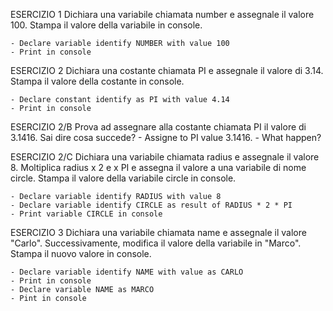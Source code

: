 <!-- /////CONSEGNE///// -->

ESERCIZIO 1
    Dichiara una variabile chiamata number e assegnale il valore 100. Stampa il valore della variabile in console.

    - Declare variable identify NUMBER with value 100
    - Print in console

ESERCIZIO 2
    Dichiara una costante chiamata PI e assegnale il valore di 3.14. Stampa il valore della costante in console.

    - Declare constant identify as PI with value 4.14
    - Print in console

ESERCIZIO 2/B
    Prova ad assegnare alla costante chiamata PI il valore di 3.1416. Sai dire cosa succede?
        - Assigne to PI value 3.1416.
        - What happen?

ESERCIZIO 2/C
    Dichiara una variabile chiamata radius e assegnale il valore 8.
    Moltiplica radius x 2 e x PI e assegna il valore a una variabile di nome circle.
    Stampa il valore della variabile circle in console.

    - Declare variable identify RADIUS with value 8
    - Declare variable identify CIRCLE as result of RADIUS * 2 * PI
    - Print variable CIRCLE in console

ESERCIZIO 3
    Dichiara una variabile chiamata name e
    assegnale il valore "Carlo".
    Successivamente, modifica il valore della variabile in "Marco".
    Stampa il nuovo valore in console.

    - Declare variable identify NAME with value as CARLO
    - Print in console
    - Declare variable NAME as MARCO
    - Pint in console

<!-- NOTA: in ogni esercizio, scrivi in un commento il tipo di valore che sarà contenuto in ogni variabile, es.:

let city = "Roma"; //string
const phi = 1.618033 //number

 -->
